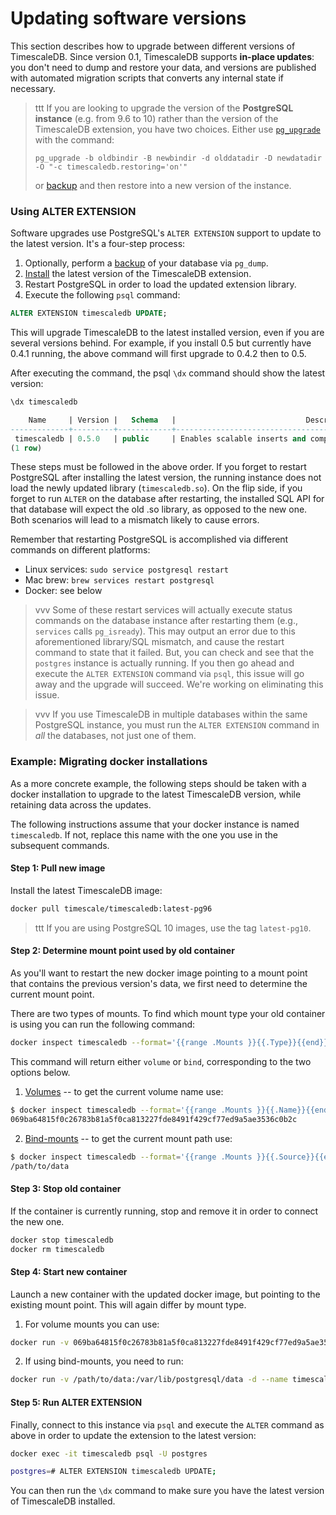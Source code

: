 # Updating software versions <a id="update"></a>

This section describes how to upgrade between different versions of
TimescaleDB.  Since version 0.1, TimescaleDB supports **in-place updates**:
you don't need to dump and restore your data, and versions are published with
automated migration scripts that converts any internal state if necessary.

>ttt If you are looking to upgrade the version of the **PostgreSQL instance** (e.g. from 9.6 to 10) rather than the version of the TimescaleDB extension, you have two choices. Either use [`pg_upgrade`][pg_upgrade] with the command:
> ```
> pg_upgrade -b oldbindir -B newbindir -d olddatadir -D newdatadir -O "-c timescaledb.restoring='on'"
> ```
> or [backup][] and then restore into a new version of the instance.

### Using ALTER EXTENSION

Software upgrades use PostgreSQL's `ALTER EXTENSION` support
to update to the latest version.  It's a four-step process:

1. Optionally, perform a [backup][] of your database via `pg_dump`.
1. [Install][] the latest version of the TimescaleDB extension.
1. Restart PostgreSQL in order to load the updated extension library.
1. Execute the following `psql` command:

```sql
ALTER EXTENSION timescaledb UPDATE;
```

This will upgrade TimescaleDB to the latest installed version, even if you
are several versions behind. For example, if you install 0.5 but currently
have 0.4.1 running, the above command will first upgrade to 0.4.2 then to 0.5.

After executing the command, the psql `\dx` command should show the latest version:

```sql
\dx timescaledb

    Name     | Version |   Schema   |                             Description
-------------+---------+------------+---------------------------------------------------------------------
 timescaledb | 0.5.0   | public     | Enables scalable inserts and complex queries for time-series data
(1 row)
```

These steps must be followed in the above order.  If you forget to
restart PostgreSQL after installing the latest version,
the running instance does not load the newly updated library
(`timescaledb.so`).  On the flip side, if you forget to
run `ALTER` on the database after restarting, the installed SQL
API for that database will expect the old .so library,
as opposed to the new one.  Both scenarios will lead to a
mismatch likely to cause errors.

Remember that restarting PostgreSQL is accomplished via different
commands on different platforms:

- Linux services: `sudo service postgresql restart`
- Mac brew: `brew services restart postgresql`
- Docker: see below

>vvv Some of these restart services will actually execute status
 commands on the database instance after restarting them
 (e.g., `services` calls `pg_isready`).  This may output an error due to
 this aforementioned library/SQL mismatch, and cause the restart command
 to state that it failed.  But, you can check and see that
 the `postgres` instance is actually running.  If you then go ahead and
 execute the `ALTER EXTENSION` command via `psql`, this issue will go away
 and the upgrade will succeed.  We're working on eliminating this issue.

<!-- -->
>vvv If you use TimescaleDB in multiple databases within the same
 PostgreSQL instance, you must run the `ALTER EXTENSION` command
 in *all* the databases, not just one of them.

### Example: Migrating docker installations <a id="update-docker"></a>

As a more concrete example, the following steps should be taken with a docker
installation to upgrade to the latest TimescaleDB version, while
retaining data across the updates.

The following instructions assume that your docker instance is named
`timescaledb`. If not, replace this name with the one you use in the subsequent
commands.

#### Step 1: Pull new image
Install the latest TimescaleDB image:

```bash
docker pull timescale/timescaledb:latest-pg96
```
>ttt If you are using PostgreSQL 10 images, use the tag `latest-pg10`.

#### Step 2: Determine mount point used by old container
As you'll want to restart the new docker image pointing to a mount point
that contains the previous version's data, we first need to determine
the current mount point.

There are two types of mounts. To find which mount type your old container is
using you can run the following command:
```bash
docker inspect timescaledb --format='{{range .Mounts }}{{.Type}}{{end}}'
```
This command will return either `volume` or `bind`, corresponding
to the two options below.

1. [Volumes][volumes] -- to get the current volume name use:
```bash
$ docker inspect timescaledb --format='{{range .Mounts }}{{.Name}}{{end}}'
069ba64815f0c26783b81a5f0ca813227fde8491f429cf77ed9a5ae3536c0b2c
```

2. [Bind-mounts][bind-mounts] -- to get the current mount path use:
```bash
$ docker inspect timescaledb --format='{{range .Mounts }}{{.Source}}{{end}}'
/path/to/data
```

#### Step 3: Stop old container
If the container is currently running, stop and remove it in order to connect
the new one.

```bash
docker stop timescaledb
docker rm timescaledb
```

#### Step 4: Start new container
Launch a new container with the updated docker image, but pointing to
the existing mount point. This will again differ by mount type.

1. For volume mounts you can use:
```bash
docker run -v 069ba64815f0c26783b81a5f0ca813227fde8491f429cf77ed9a5ae3536c0b2c:/var/lib/postgresql/data -d --name timescaledb -p 5432:5432 timescale/timescaledb
```

2. If using bind-mounts, you need to run:
```bash
docker run -v /path/to/data:/var/lib/postgresql/data -d --name timescaledb -p 5432:5432 timescale/timescaledb
```


#### Step 5: Run ALTER EXTENSION
Finally, connect to this instance via `psql` and execute the `ALTER` command
as above in order to update the extension to the latest version:

```bash
docker exec -it timescaledb psql -U postgres

postgres=# ALTER EXTENSION timescaledb UPDATE;
```

You can then run the `\dx` command to make sure you have the
latest version of TimescaleDB installed.

[pg_upgrade]: https://www.postgresql.org/docs/9.6/static/pgupgrade.html
[backup]: /using-timescaledb/backup
[install]: /getting-started/installation
[bind-mounts]: https://docs.docker.com/engine/admin/volumes/bind-mounts/
[volumes]: https://docs.docker.com/engine/admin/volumes/volumes/
